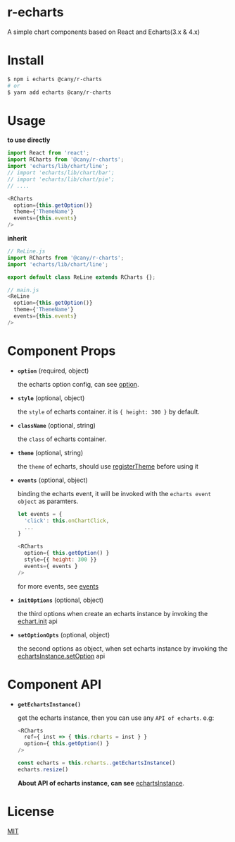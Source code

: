 # r-echarts

A simple chart components based on React and Echarts(3.x & 4.x)

# Install

```sh
$ npm i echarts @cany/r-charts
# or
$ yarn add echarts @cany/r-charts
```


# Usage

**to use directly**

```js
import React from 'react';
import RCharts from '@cany/r-charts';
import 'echarts/lib/chart/line';
// import 'echarts/lib/chart/bar';
// import 'echarts/lib/chart/pie';
// ....

<RCharts
  option={this.getOption()}
  theme={'ThemeName'}
  events={this.events}
/>
```

**inherit**

```js
// ReLine.js
import RCharts from '@cany/r-charts';
import 'echarts/lib/chart/line';

export default class ReLine extends RCharts {};

// main.js
<ReLine
  option={this.getOption()}
  theme={'ThemeName'}
  events={this.events}
/>
```


# Component Props

- **`option`** (required, object)

  the echarts option config, can see [option](http://echarts.baidu.com/option.html#title).

- **`style`** (optional, object)

  the `style` of echarts container. it is `{ height: 300 }` by default.

- **`className`** (optional, string)

  the `class` of echarts container.

- **`theme`** (optional, string)

  the `theme` of echarts, should use [registerTheme](https://www.echartsjs.com/zh/api.html#echarts.registerTheme) before using it

- **`events`** (optional, object)

  binding the echarts event, it will be invoked with the `echarts event object` as paramters.

  ```js
  let events = {
    'click': this.onChartClick,
    ...
  }

  <RCharts
    option={ this.getOption() }
    style={{ height: 300 }}
    events={ events } 
  />
  ```

  for more events, see [events](http://echarts.baidu.com/api.html#events)

- **`initOptions`** (optional, object)

  the third options when create an echarts instance by invoking the [echart.init](https://www.echartsjs.com/zh/api.html#echarts.init) api

- **`setOptionOpts`** (optional, object)

  the second options as object, when set echarts instance by invoking the [echartsInstance.setOption](https://www.echartsjs.com/zh/api.html#echartsInstance.setOption) api



# Component API

- **`getEchartsInstance()`** 

   get the echarts instance, then you can use any `API of echarts`. e.g:

  ```js
  <RCharts 
    ref={ inst => { this.rcharts = inst } }
    option={ this.getOption() } 
  />

  const echarts = this.rcharts..getEchartsInstance()
  echarts.resize()
  ```

  **About API of echarts instance, can see** [echartsInstance](http://echarts.baidu.com/api.html#echartsInstance).



# License

[MIT](LICENT)



